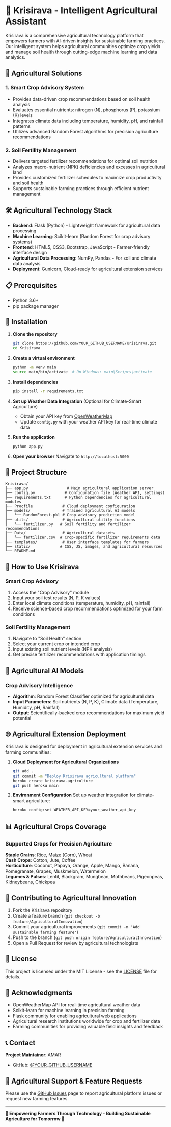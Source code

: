 # 🌾 Krisirava - Intelligent Agricultural Assistant

Krisirava is a comprehensive agricultural technology platform that empowers farmers with AI-driven insights for sustainable farming practices. Our intelligent system helps agricultural communities optimize crop yields and manage soil health through cutting-edge machine learning and data analytics.

## 🚀 Agricultural Solutions

### 1. **Smart Crop Advisory System**
- Provides data-driven crop recommendations based on soil health analysis
- Evaluates essential nutrients: nitrogen (N), phosphorus (P), potassium (K) levels
- Integrates climate data including temperature, humidity, pH, and rainfall patterns
- Utilizes advanced Random Forest algorithms for precision agriculture recommendations

### 2. **Soil Fertility Management**
- Delivers targeted fertilizer recommendations for optimal soil nutrition
- Analyzes macro-nutrient (NPK) deficiencies and excesses in agricultural land
- Provides customized fertilizer schedules to maximize crop productivity and soil health
- Supports sustainable farming practices through efficient nutrient management

## 🛠️ Agricultural Technology Stack

- **Backend**: Flask (Python) - Lightweight framework for agricultural data processing
- **Machine Learning**: Scikit-learn (Random Forest for crop advisory systems)
- **Frontend**: HTML5, CSS3, Bootstrap, JavaScript - Farmer-friendly interface design
- **Agricultural Data Processing**: NumPy, Pandas - For soil and climate data analysis
- **Deployment**: Gunicorn, Cloud-ready for agricultural extension services

## 📋 Prerequisites

- Python 3.6+
- pip package manager

## 🔧 Installation

1. **Clone the repository**
   ```bash
   git clone https://github.com/YOUR_GITHUB_USERNAME/Krisirava.git
   cd Krisirava
   ```

2. **Create a virtual environment**
   ```bash
   python -m venv main
   source main/bin/activate  # On Windows: main\Scripts\activate
   ```

3. **Install dependencies**
   ```bash
   pip install -r requirements.txt
   ```

4. **Set up Weather Data Integration** (Optional for Climate-Smart Agriculture)
   - Obtain your API key from [OpenWeatherMap](https://openweathermap.org/api)
   - Update `config.py` with your weather API key for real-time climate data

5. **Run the application**
   ```bash
   python app.py
   ```

6. **Open your browser**
   Navigate to `http://localhost:5000`

## 📁 Project Structure

```
Krisirava/
├── app.py                 # Main agricultural application server
├── config.py             # Configuration file (Weather API, settings)
├── requirements.txt      # Python dependencies for agricultural modules
├── Procfile             # Cloud deployment configuration
├── models/              # Trained agricultural AI models
│   └── RandomForest.pkl # Crop advisory prediction model
├── utils/               # Agricultural utility functions
│   └── fertilizer.py   # Soil fertility and fertilizer recommendations
├── Data/                # Agricultural datasets
│   └── fertilizer.csv  # Crop-specific fertilizer requirements data
├── templates/           # User interface templates for farmers
├── static/             # CSS, JS, images, and agricultural resources
└── README.md
```

## 🎯 How to Use Krisirava

### Smart Crop Advisory
1. Access the "Crop Advisory" module
2. Input your soil test results (N, P, K values)
3. Enter local climate conditions (temperature, humidity, pH, rainfall)
4. Receive science-based crop recommendations optimized for your farm conditions

### Soil Fertility Management
1. Navigate to "Soil Health" section
2. Select your current crop or intended crop
3. Input existing soil nutrient levels (NPK analysis)
4. Get precise fertilizer recommendations with application timings

## 🤖 Agricultural AI Models

### Crop Advisory Intelligence
- **Algorithm**: Random Forest Classifier optimized for agricultural data
- **Input Parameters**: Soil nutrients (N, P, K), Climate data (Temperature, Humidity, pH, Rainfall)
- **Output**: Scientifically-backed crop recommendations for maximum yield potential

## 🌐 Agricultural Extension Deployment

Krisirava is designed for deployment in agricultural extension services and farming communities:

1. **Cloud Deployment for Agricultural Organizations**
   ```bash
   git add .
   git commit -m "Deploy Krisirava agricultural platform"
   heroku create krisirava-agriculture
   git push heroku main
   ```

2. **Environment Configuration**
   Set up weather integration for climate-smart agriculture:
   ```bash
   heroku config:set WEATHER_API_KEY=your_weather_api_key
   ```

## 📊 Agricultural Crops Coverage

### Supported Crops for Precision Agriculture
**Staple Grains**: Rice, Maize (Corn), Wheat  
**Cash Crops**: Cotton, Jute, Coffee  
**Horticulture**: Coconut, Papaya, Orange, Apple, Mango, Banana, Pomegranate, Grapes, Muskmelon, Watermelon  
**Legumes & Pulses**: Lentil, Blackgram, Mungbean, Mothbeans, Pigeonpeas, Kidneybeans, Chickpea

## 🤝 Contributing to Agricultural Innovation

1. Fork the Krisirava repository
2. Create a feature branch (`git checkout -b feature/AgriculturalInnovation`)
3. Commit your agricultural improvements (`git commit -m 'Add sustainable farming feature'`)
4. Push to the branch (`git push origin feature/AgriculturalInnovation`)
5. Open a Pull Request for review by agricultural technologists

## 📝 License

This project is licensed under the MIT License - see the [LICENSE](LICENSE) file for details.

## 🙏 Acknowledgments

- OpenWeatherMap API for real-time agricultural weather data
- Scikit-learn for machine learning in precision farming
- Flask community for enabling agricultural web applications
- Agricultural research institutions worldwide for crop and fertilizer data
- Farming communities for providing valuable field insights and feedback

## 📞 Contact

**Project Maintainer**: AMAR
- GitHub: [@YOUR_GITHUB_USERNAME](https://github.com/YOUR_GITHUB_USERNAME)

## 🐛 Agricultural Support & Feature Requests

Please use the [GitHub Issues](https://github.com/YOUR_GITHUB_USERNAME/Krisirava/issues) page to report agricultural platform issues or request new farming features.

---

**🌱 Empowering Farmers Through Technology - Building Sustainable Agriculture for Tomorrow 🌱**
